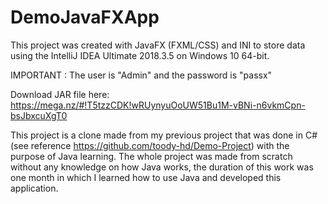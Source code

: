 # DemoJavaFXApp
This project was created with JavaFX (FXML/CSS) and INI to store data using the IntelliJ IDEA Ultimate 2018.3.5 on Windows 10 64-bit.

IMPORTANT : The user is "Admin" and the password is "passx"

Download JAR file here: https://mega.nz/#!T5tzzCDK!wRUynyuOoUW51Bu1M-vBNi-n6vkmCpn-bsJbxcuXgT0

This project is a clone made from my previous project that was done in C# (see reference https://github.com/toody-hd/Demo-Project) with the purpose of Java learning.
The whole project was made from scratch without any knowledge on how Java works, the duration of this work was one month in which I learned how to use Java and developed this application.

